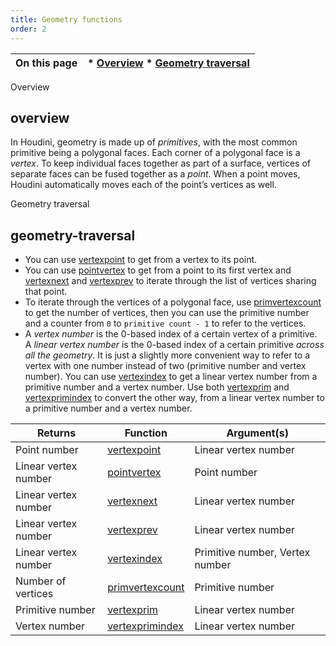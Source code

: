 ```yaml
---
title: Geometry functions
order: 2
---
```

| On this page | * [Overview](#overview) * [Geometry traversal](#geometry-traversal) |
| --- | --- |

Overview

## overview

In Houdini, geometry is made up of *primitives*, with the most common primitive being a polygonal faces. Each corner of a polygonal face is a *vertex*. To keep individual faces together as part of a surface, vertices of separate faces can be fused together as a *point*. When a point moves, Houdini automatically moves each of the point’s vertices as well.

Geometry traversal

## geometry-traversal

- You can use [vertexpoint](functions/vertexpoint.html "Returns the point number of linear vertex in a geometry.") to get from a vertex to its point.
- You can use [pointvertex](functions/pointvertex.html "Returns a linear vertex number of a point in a geometry.") to get from a point to its first vertex and [vertexnext](functions/vertexnext.html "Returns the linear vertex number of the next vertex sharing a point with a given vertex.") and [vertexprev](functions/vertexprev.html "Returns the linear vertex number of the previous vertex sharing a point with a given vertex.") to iterate through the list of vertices sharing that point.
- To iterate through the vertices of a polygonal face, use [primvertexcount](functions/primvertexcount.html "Returns number of vertices in a primitive in a geometry.") to get the number of vertices, then you can use the primitive number and a counter from `0` to `primitive count - 1` to refer to the vertices.
- A *vertex number* is the 0-based index of a certain vertex of a primitive. A *linear vertex number* is the 0-based index of a certain primitive *across all the geometry*. It is just a slightly more convenient way to refer to a vertex with one number instead of two (primitive number and vertex number). You can use [vertexindex](functions/vertexindex.html "Converts a primitive/vertex pair into a linear vertex.") to get a linear vertex number from a primitive number and a vertex number. Use both [vertexprim](functions/vertexprim.html "Returns the number of the primitive containing a given vertex.") and [vertexprimindex](functions/vertexprimindex.html "Converts a linear vertex index into a primitive vertex number.") to convert the other way, from a linear vertex number to a primitive number and a vertex number.

| Returns | Function | Argument(s) |
| --- | --- | --- |
| Point number | [vertexpoint](functions/vertexpoint.html "Returns the point number of linear vertex in a geometry.") | Linear vertex number |
| Linear vertex number | [pointvertex](functions/pointvertex.html "Returns a linear vertex number of a point in a geometry.") | Point number |
| Linear vertex number | [vertexnext](functions/vertexnext.html "Returns the linear vertex number of the next vertex sharing a point with a given vertex.") | Linear vertex number |
| Linear vertex number | [vertexprev](functions/vertexprev.html "Returns the linear vertex number of the previous vertex sharing a point with a given vertex.") | Linear vertex number |
| Linear vertex number | [vertexindex](functions/vertexindex.html "Converts a primitive/vertex pair into a linear vertex.") | Primitive number,  Vertex number |
| Number of vertices | [primvertexcount](functions/primvertexcount.html "Returns number of vertices in a primitive in a geometry.") | Primitive number |
| Primitive number | [vertexprim](functions/vertexprim.html "Returns the number of the primitive containing a given vertex.") | Linear vertex number |
| Vertex number | [vertexprimindex](functions/vertexprimindex.html "Converts a linear vertex index into a primitive vertex number.") | Linear vertex number |
